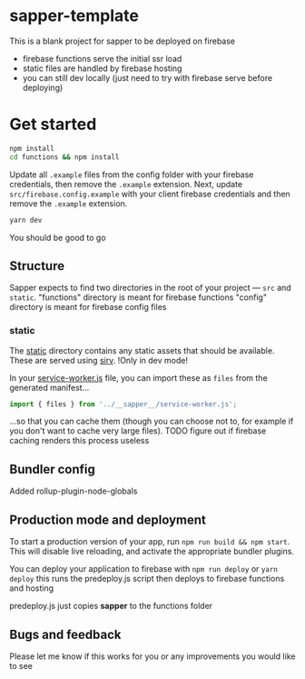 # sapper-template

This is a blank project for sapper to be deployed on firebase
- firebase functions serve the initial ssr load
- static files are handled by firebase hosting
- you can still dev locally (just need to try with firebase serve before deploying)

# Get started

```bash
npm install
cd functions && npm install
```

Update all `.example` files from the config folder with your firebase credentials, then remove the `.example` extension. Next, 
update `src/firebase.config.example` with your client firebase credentials and then remove the `.example` extension.

```bash
yarn dev
```

You should be good to go

## Structure

Sapper expects to find two directories in the root of your project —  `src` and `static`.
"functions" directory is meant for firebase functions
"config" directory is meant for firebase config files

### static

The [static](static) directory contains any static assets that should be available. These are served using [sirv](https://github.com/lukeed/sirv). !Only in dev mode!

In your [service-worker.js](app/service-worker.js) file, you can import these as `files` from the generated manifest...

```js
import { files } from '../__sapper__/service-worker.js';
```

...so that you can cache them (though you can choose not to, for example if you don't want to cache very large files).
TODO figure out if firebase caching renders this process useless

## Bundler config

Added rollup-plugin-node-globals


## Production mode and deployment

To start a production version of your app, run `npm run build && npm start`. This will disable live reloading, and activate the appropriate bundler plugins.

You can deploy your application to firebase with `npm run deploy` or `yarn deploy`
this runs the predeploy.js script then deploys to firebase functions and hosting

predeploy.js just copies __sapper__ to the functions folder

## Bugs and feedback

Please let me know if this works for you or any improvements you would like to see
